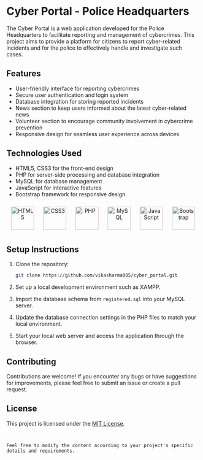 # Cyber Portal - Police Headquarters

The Cyber Portal is a web application developed for the Police Headquarters to facilitate reporting and management of cybercrimes. This project aims to provide a platform for citizens to report cyber-related incidents and for the police to effectively handle and investigate such cases.

## Features

- User-friendly interface for reporting cybercrimes
- Secure user authentication and login system
- Database integration for storing reported incidents
- News section to keep users informed about the latest cyber-related news
- Volunteer section to encourage community involvement in cybercrime prevention
- Responsive design for seamless user experience across devices

## Technologies Used

- HTML5, CSS3 for the front-end design
- PHP for server-side processing and database integration
- MySQL for database management
- JavaScript for interactive features
- Bootstrap framework for responsive design

<div align="center">
    <img src="https://cdn.jsdelivr.net/gh/devicons/devicon/icons/html5/html5-original.svg" alt="HTML5" height="60" style="padding: 10px;">
    <img src="https://cdn.jsdelivr.net/gh/devicons/devicon/icons/css3/css3-original.svg" alt="CSS3" height="60" style="padding: 10px;">
    <img src="https://cdn.jsdelivr.net/gh/devicons/devicon/icons/php/php-original.svg" alt="PHP" height="60" style="padding: 10px;">
    <img src="https://cdn.jsdelivr.net/gh/devicons/devicon/icons/mysql/mysql-original.svg" alt="MySQL" height="60" style="padding: 10px;">
    <img src="https://cdn.jsdelivr.net/gh/devicons/devicon/icons/javascript/javascript-original.svg" alt="JavaScript" height="60" style="padding: 10px;">
    <img src="https://cdn.jsdelivr.net/gh/devicons/devicon/icons/bootstrap/bootstrap-plain.svg" alt="Bootstrap" height="60" style="padding: 10px;">
</div>

## Setup Instructions

1. Clone the repository:

   ```bash
   git clone https://github.com/vikasharma005/cyber_portal.git
   ```

2. Set up a local development environment such as XAMPP.

3. Import the database schema from `registered.sql` into your MySQL server.

4. Update the database connection settings in the PHP files to match your local environment.

5. Start your local web server and access the application through the browser.

## Contributing

Contributions are welcome! If you encounter any bugs or have suggestions for improvements, please feel free to submit an issue or create a pull request.

## License

This project is licensed under the [MIT License](LICENSE).
```


Feel free to modify the content according to your project's specific details and requirements.
